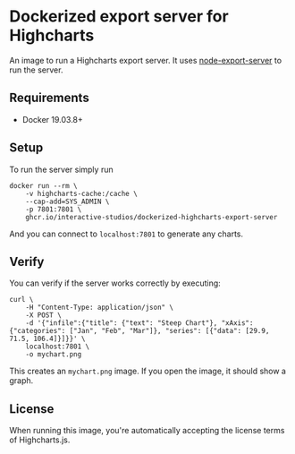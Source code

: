# Dockerized export server for Highcharts

An image to run a Highcharts export server. It uses [node-export-server](https://github.com/highcharts/node-export-server) to run the server.

## Requirements
 * Docker 19.03.8+

 ## Setup

To run the server simply run
```shell
docker run --rm \
    -v highcharts-cache:/cache \
    --cap-add=SYS_ADMIN \
    -p 7801:7801 \
    ghcr.io/interactive-studios/dockerized-highcharts-export-server
```

And you can connect to `localhost:7801` to generate any charts.

## Verify

You can verify if the server works correctly by executing:
```shell
curl \
	-H "Content-Type: application/json" \
	-X POST \
	-d '{"infile":{"title": {"text": "Steep Chart"}, "xAxis": {"categories": ["Jan", "Feb", "Mar"]}, "series": [{"data": [29.9, 71.5, 106.4]}]}}' \
	localhost:7801 \
	-o mychart.png
```

This creates an `mychart.png` image. If you open the image, it should show a graph.

## License
When running this image, you're automatically accepting the license terms of Highcharts.js.
